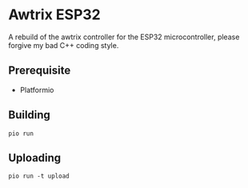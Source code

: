 # Awtrix ESP32
A rebuild of the awtrix controller for the ESP32 microcontroller, please forgive my bad C++ coding style.

## Prerequisite
* Platformio
  
## Building
```
pio run
```

## Uploading
```
pio run -t upload
```